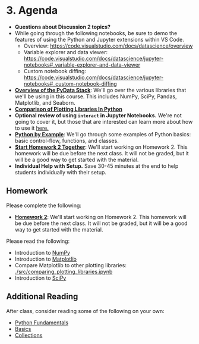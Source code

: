 # 3. Agenda

- **Questions about Discussion 2 topics?**
- While going through the following notebooks, be sure to demo the features of using the Python and Jupyter extensions within VS Code.
    - Overview: https://code.visualstudio.com/docs/datascience/overview
    - Variable explorer and data viewer: https://code.visualstudio.com/docs/datascience/jupyter-notebooks#_variable-explorer-and-data-viewer
    - Custom notebook diffing: https://code.visualstudio.com/docs/datascience/jupyter-notebooks#_custom-notebook-diffing
- [**Overview of the PyData Stack**](./_notebook_build/_03_overview_of_pydata_stack.ipynb): We'll go over the various libraries that we'll be using in this course. This includes NumPy, SciPy, Pandas, Matplotlib, and Seaborn.
- [**Comparison of Plotting Libraries In Python**](./_notebook_build/_03_comparing_plotting_libraries.ipynb)
- **Optional review of using `interact` in Jupyter Notebooks.** We're not going to cover it, but those that are interested can learn more about how to use it [here.](./_notebook_build/_03_Using_Interact.ipynb)
- [**Python by Example**](./_notebook_build/_03_python_by_example.ipynb): We'll go through some examples of Python basics: basic control-flow, functions, and classes.
- [**Start Homework 2 Together**](./_notebook_build/_HW2-numpy-scipy.ipynb): We'll start working on Homework 2. This homework will be due before the next class. It will not be graded, but it will be a good way to get started with the material.
- **Individual Help with Setup.** Save 30-45 minutes at the end to help students individually with their setup.

## Homework

Please complete the following:
- [**Homework 2**](./_notebook_build/_HW2-numpy-scipy.ipynb): We'll start working on Homework 2. This homework will be due before the next class. It will not be graded, but it will be a good way to get started with the material.

Please read the following:
- Introduction to [NumPy](https://python-programming.quantecon.org/numpy.html)
- Introduction to [Matplotlib](https://python-programming.quantecon.org/matplotlib.html)
- Compare Matplotlib to other plotting libraries: [./src/comparing_plotting_libraries.ipynb](./_notebook_build/_03_comparing_plotting_libraries.ipynb)
- Introduction to [SciPy](https://python-programming.quantecon.org/scipy.html)


## Additional Reading

After class, consider reading some of the following on your own:
- [Python Fundamentals](https://datascience.quantecon.org/python_fundamentals/index.html)
- [Basics](https://datascience.quantecon.org/python_fundamentals/basics.html)
- [Collections](https://datascience.quantecon.org/python_fundamentals/collections.html)